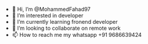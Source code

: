 - 👋 Hi, I’m @MohammedFahad97
- 👀 I’m interested in developer
- 🌱 I’m currently learning fronend developer
- 💞️ I’m looking to collaborate on remote work
- 📫 How to reach me my whatsapp +91 9686639424

<!---
MohammedFahad97/MohammedFahad97 is a ✨ special ✨ repository because its `README.md` (this file) appears on your GitHub profile.
You can click the Preview link to take a look at your changes.
--->
